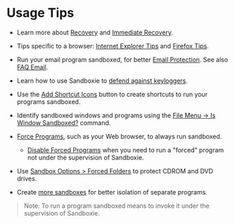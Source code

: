# Usage Tips

* Learn more about [Recovery](SP_Recovery.md) and [Immediate Recovery](ImmediateRecovery.md).

* Tips specific to a browser: [Internet Explorer Tips](InternetExplorerTips.md) and [Firefox Tips](FirefoxTips.md).

* Run your email program sandboxed, for better [Email Protection](EmailProtection.md). See also [FAQ Email](FAQEmail.md).

* Learn how to use Sandboxie to [defend against keyloggers](DetectingKeyLoggers.md#defending-against-key-logger).

* Use the [Add Shortcut Icons](SBControl_OptionsMenu.md#windows-shell-integration) button to create shortcuts to run your programs sandboxed.

* Identify sandboxed windows and programs using the [File Menu -> Is Window Sandboxed?](FileMenu.md#is-window-sandboxed) command.

* [Force Programs](ProgramStartSettings.md#forced-programs), such as your Web browser, to always run sandboxed.

	* [Disable Forced Programs](FileMenu.md#disable-forced-programs) when you need to run a "forced" program not under the supervision of Sandboxie.

* Use [Sandbox Options > Forced Folders](ProgramStartSettings.md#forced-folders) to protect CDROM and DVD drives.

* Create [more sandboxes](SP_SBControl_SandboxMenu.md#create-new-sandbox) for better isolation of separate programs.

> Note: To run a program sandboxed means to invoke it under the supervision of Sandboxie.
